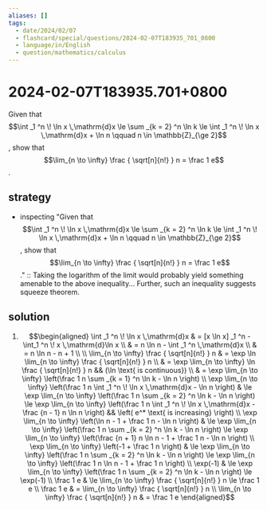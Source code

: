 ```yaml
---
aliases: []
tags:
  - date/2024/02/07
  - flashcard/special/questions/2024-02-07T183935_701_0800
  - language/in/English
  - question/mathematics/calculus
---
```


# 2024-02-07T183935.701+0800

Given that $$\int _1 ^n \! \ln x \,\mathrm{d}x \le \sum _{k = 2} ^n \ln k \le \int _1 ^n \! \ln x \,\mathrm{d}x + \ln n \qquad n \in \mathbb{Z}_{\ge 2}$$, show that $$\lim_{n \to \infty} \frac { \sqrt[n]{n!} } n = \frac 1 e$$.

## strategy

- inspecting "Given that $$\int _1 ^n \! \ln x \,\mathrm{d}x \le \sum _{k = 2} ^n \ln k \le \int _1 ^n \! \ln x \,\mathrm{d}x + \ln n \qquad n \in \mathbb{Z}_{\ge 2}$$, show that $$\lim_{n \to \infty} \frac { \sqrt[n]{n!} } n = \frac 1 e$$." :: Taking the logarithm of the limit would probably yield something amenable to the above inequality... Further, such an inequality suggests squeeze theorem. <!--SR:!2024-10-03,68,310-->

## solution

1. <span></span> $$\begin{aligned}
\int _1 ^n \! \ln x \,\mathrm{d}x & = [x \ln x] _1 ^n - \int_1 ^n \! x \,\mathrm{d}\ln x \\
& = n \ln n - \int _1 ^n \,\mathrm{d}x \\
& = n \ln n - n + 1 \\
\\
\lim_{n \to \infty} \frac { \sqrt[n]{n!} } n & = \exp \ln \lim_{n \to \infty} \frac { \sqrt[n]{n!} } n \\
& = \exp \lim_{n \to \infty} \ln \frac { \sqrt[n]{n!} } n && (\ln \text{ is continuous}) \\
& = \exp \lim_{n \to \infty} \left(\frac 1 n \sum _{k = 1} ^n \ln k - \ln n \right) \\
\exp \lim_{n \to \infty} \left(\frac 1 n \int _1 ^n \! \ln x \,\mathrm{d}x - \ln n \right)  & \le \exp \lim_{n \to \infty} \left(\frac 1 n \sum _{k = 2} ^n \ln k - \ln n \right) \le \exp \lim_{n \to \infty} \left(\frac 1 n \int _1 ^n \! \ln x \,\mathrm{d}x - \frac {n - 1} n \ln n \right) && \left( e^* \text{ is increasing} \right) \\
\exp \lim_{n \to \infty} \left(\ln n - 1 + \frac 1 n - \ln n \right)  & \le \exp \lim_{n \to \infty} \left(\frac 1 n \sum _{k = 2} ^n \ln k - \ln n \right) \le \exp \lim_{n \to \infty} \left(\frac {n + 1} n \ln n - 1 + \frac 1 n - \ln n \right) \\
\exp \lim_{n \to \infty} \left(-1 + \frac 1 n \right)  & \le \exp \lim_{n \to \infty} \left(\frac 1 n \sum _{k = 2} ^n \ln k - \ln n \right) \le \exp \lim_{n \to \infty} \left(\frac 1 n \ln n - 1 + \frac 1 n \right) \\
\exp(-1) & \le \exp \lim_{n \to \infty} \left(\frac 1 n \sum _{k = 2} ^n \ln k - \ln n \right) \le \exp(-1) \\
\frac 1 e & \le \lim_{n \to \infty} \frac { \sqrt[n]{n!} } n \le \frac 1 e \\
\frac 1 e & = \lim_{n \to \infty} \frac { \sqrt[n]{n!} } n \\
\lim_{n \to \infty} \frac { \sqrt[n]{n!} } n & = \frac 1 e
\end{aligned}$$
